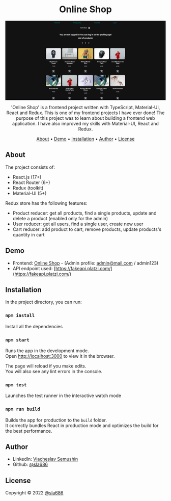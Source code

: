 <div align="center">

# Online Shop

<img align="center" alt="Online Shop Screenshot" src="./OnlineShop.png" />

'Online Shop' is a frontend project written with TypeScript, Material-UI, React and Redux. This is one of my frontend projects I have ever done!
The purpose of this project was to learn about building a frontend web application. I have also improved my skills with Material-UI, React and Redux.

[About](#about) •
[Demo](#demo) •
[Installation](#installation) •
[Author](#author) •
[License](#license)

</div>

## About

The project consists of:

- React.js (17+)
- React Router (6+)
- Redux (toolkit)
- Material-UI (5+)

Redux store has the following features:

- Product reducer: get all products, find a single products, update and delete a product (enabled only for the admin)
- User reducer: get all users, find a single user, create new user
- Cart reducer: add product to cart, remove products, update products's quantity in cart

## Demo

- Frontend: [Online Shop](https://online-store-project-sla686.netlify.app/) - (Admin profile: admin@mail.com / admin123)
- API endpoint used: [https://fakeapi.platzi.com/](https://fakeapi.platzi.com/)

## Installation

In the project directory, you can run:

### `npm install`

Install all the dependencies

### `npm start`

Runs the app in the development mode.\
Open [http://localhost:3000](http://localhost:3000) to view it in the browser.

The page will reload if you make edits.\
You will also see any lint errors in the console.

### `npm test`

Launches the test runner in the interactive watch mode

### `npm run build`

Builds the app for production to the `build` folder.\
It correctly bundles React in production mode and optimizes the build for the best performance.

## Author

- LinkedIn: [Viacheslav Semushin](https://www.linkedin.com/in/viacheslav-semushin/)
- Github: [@sla686](https://github.com/sla686)

## License

Copyright © 2022 [@sla686](https://github.com/sla686) </br>
